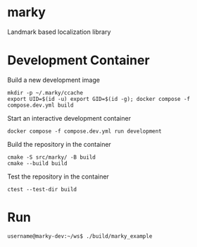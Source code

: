 # marky
Landmark based localization library

# Development Container
Build a new development image
```shell
mkdir -p ~/.marky/ccache
export UID=$(id -u) export GID=$(id -g); docker compose -f compose.dev.yml build
```
Start an interactive development container
```shell
docker compose -f compose.dev.yml run development
```
Build the repository in the container
```shell
cmake -S src/marky/ -B build
cmake --build build
```
Test the repository in the container
```shell
ctest --test-dir build
```
# Run
```shell
username@marky-dev:~/ws$ ./build/marky_example
```
